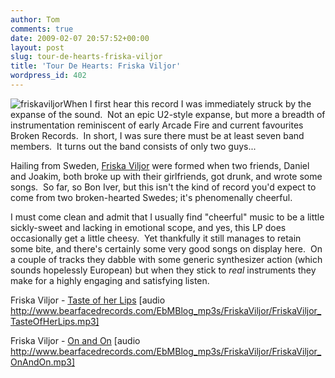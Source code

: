 ```yaml
---
author: Tom
comments: true
date: 2009-02-07 20:57:52+00:00
layout: post
slug: tour-de-hearts-friska-viljor
title: 'Tour De Hearts: Friska Viljor'
wordpress_id: 402
---
```


![friskaviljor](http://eatenbymonsters.files.wordpress.com/2009/02/friskaviljor1.jpg)When I first hear this record I was immediately struck by the expanse of the sound.  Not an epic U2-style expanse, but more a breadth of instrumentation reminiscent of early Arcade Fire and current favourites Broken Records.  In short, I was sure there must be at least seven band members.  It turns out the band consists of only two guys...

Hailing from Sweden, [Friska Viljor](http://www.friskaviljor.net/) were formed when two friends, Daniel and Joakim, both broke up with their girlfriends, got drunk, and wrote some songs.  So far, so Bon Iver, but this isn't the kind of record you'd expect to come from two broken-hearted Swedes; it's phenomenally cheerful.

I must come clean and admit that I usually find "cheerful" music to be a little sickly-sweet and lacking in emotional scope, and yes, this LP does occasionally get a little cheesy.  Yet thankfully it still manages to retain some bite, and there's certainly some very good songs on display here.  On a couple of tracks they dabble with some generic synthesizer action (which sounds hopelessly European) but when they stick to _real_ instruments they make for a highly engaging and satisfying listen.

Friska Viljor - [Taste of her Lips](http://www.bearfacedrecords.com/EbMBlog_mp3s/FriskaViljor/FriskaViljor_TasteOfHerLips.mp3) [audio http://www.bearfacedrecords.com/EbMBlog_mp3s/FriskaViljor/FriskaViljor_TasteOfHerLips.mp3]

Friska Viljor - [On and On](http://www.bearfacedrecords.com/EbMBlog_mp3s/FriskaViljor/FriskaViljor_OnAndOn.mp3) [audio http://www.bearfacedrecords.com/EbMBlog_mp3s/FriskaViljor/FriskaViljor_OnAndOn.mp3]
